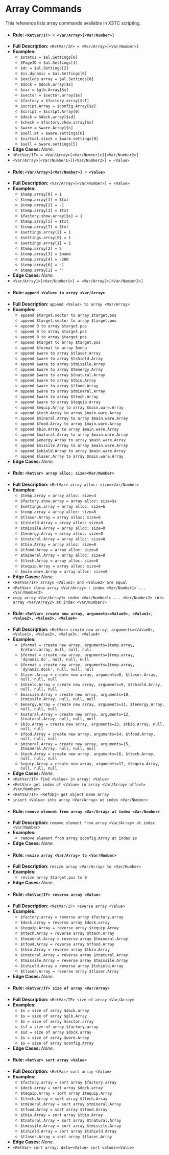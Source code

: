# Array Commands

This reference lists array commands available in X3TC scripting.

- #### Rule: `<RetVar/IF> = <Var/Array>[<Var/Number>]`
- **Full Description:** `<RetVar/IF> = <Var/Array>[<Var/Number>]`
- **Examples:**
  - `$status = $al.Settings[0]`
  - `$PageID = $al.Settings[1]`
  - `$dc = $al.Settings[2]`
  - `$is.dynamic = $al.Settings[6]`
  - `$exclude.array = $al.Settings[8]`
  - `$dock = $dock.array[$s]`
  - `$var = $glb.Array[$s]`
  - `$sector = $sector.array[$s]`
  - `$factory = $factory.array[$sf]`
  - `$script.Array = $config.Array[$s]`
  - `$script = $script.Array[0]`
  - `$dock = $dock.array[$sd]`
  - `$check = $factory.show.array[$s]`
  - `$ware = $ware.Array[$s]`
  - `$sell.at = $ware.settings[6]`
  - `$virtual.stock = $ware.settings[0]`
  - `$sell = $ware.settings[5]`
- **Edge Cases:** _None._
- `<RetVar/IF> = <Var/Array>[<Var/Number1>][<Var/Number2>]`
- `<Var/Array>[<Var/Number1>][<Var/Number2>] = <Value>`
- #### Rule: `<Var/Array>[<Var/Number>] = <Value>`
- **Full Description:** `<Var/Array>[<Var/Number>] = <Value>`
- **Examples:**
  - `$temp.array[0] = 1`
  - `$temp.array[1] = $txt`
  - `$temp.array[2] = -1`
  - `$temp.array[3] = $txt`
  - `$factory.show.array[$s] = 1`
  - `$temp.array[5] = $txt`
  - `$temp.array[7] = $txt`
  - `$settings.array[2] = 1`
  - `$settings.array[0] = 1`
  - `$settings.array[1] = 1`
  - `$temp.array[2] = 5`
  - `$temp.array[3] = $name`
  - `$temp.array[4] = -200`
  - `$temp.array[6] = -1`
  - `$temp.array[1] = ''`
- **Edge Cases:** _None._
- `<Var/Array1>[<Var/Number1>] = <Var/Array2>[<Var/Number2>]`
- #### Rule: `append <Value> to array <Var/Array>`
- **Full Description:** `append <Value> to array <Var/Array>`
- **Examples:**
  - `append $target.sector to array $target.pos`
  - `append $target.sector to array $target.pos`
  - `append 0 to array $target.pos`
  - `append 0 to array $target.pos`
  - `append 0 to array $target.pos`
  - `append $target to array $target.pos`
  - `append $format to array $menu`
  - `append $ware to array $tlaser.Array`
  - `append $ware to array $tshield.Array`
  - `append $ware to array $tmissile.Array`
  - `append $ware to array $tenergy.Array`
  - `append $ware to array $tnatural.Array`
  - `append $ware to array $tbio.Array`
  - `append $ware to array $tfood.Array`
  - `append $ware to array $tmineral.Array`
  - `append $ware to array $ttech.Array`
  - `append $ware to array $tequip.Array`
  - `append $equip.Array to array $main.ware.Array`
  - `append $tech.Array to array $main.ware.Array`
  - `append $mineral.Array to array $main.ware.Array`
  - `append $food.Array to array $main.ware.Array`
  - `append $bio.Array to array $main.ware.Array`
  - `append $natural.Array to array $main.ware.Array`
  - `append $energy.Array to array $main.ware.Array`
  - `append $missile.Array to array $main.ware.Array`
  - `append $shield.Array to array $main.ware.Array`
  - `append $laser.Array to array $main.ware.Array`
- **Edge Cases:** _None._
- #### Rule: `<RetVar> array alloc: size=<Var/Number>`
- **Full Description:** `<RetVar> array alloc: size=<Var/Number>`
- **Examples:**
  - `$temp.array = array alloc: size=4`
  - `$factory.show.array = array alloc: size=$s`
  - `$settings.array = array alloc: size=6`
  - `$temp.array = array alloc: size=8`
  - `$tlaser.Array = array alloc: size=0`
  - `$tshield.Array = array alloc: size=0`
  - `$tmissile.Array = array alloc: size=0`
  - `$tenergy.Array = array alloc: size=0`
  - `$tnatural.Array = array alloc: size=0`
  - `$tbio.Array = array alloc: size=0`
  - `$tfood.Array = array alloc: size=0`
  - `$tmineral.Array = array alloc: size=0`
  - `$ttech.Array = array alloc: size=0`
  - `$tequip.Array = array alloc: size=0`
  - `$main.ware.Array = array alloc: size=0`
- **Edge Cases:** _None._
- `<RetVar/IF> arrays <Value1> and <Value2> are equal`
- `<RetVar> clone array <Var/Array> : index <Var/Number1> ... <Var/Number2>`
- `copy array <Var/Array1> index <Var/Number1> ... <Var/Number2> into array <Var/Array2> at index <Var/Number3>`
- #### Rule: `<RetVar> create new array, arguments=<Value0>, <Value1>, <Value2>, <Value3>, <Value4>`
- **Full Description:** `<RetVar> create new array, arguments=<Value0>, <Value1>, <Value2>, <Value3>, <Value4>`
- **Examples:**
  - `$format = create new array, arguments=$temp.array, $return.array, null, null, null`
  - `$format = create new array, arguments=$temp.array, 'dynamic.dc', null, null, null`
  - `$format = create new array, arguments=$temp.array, 'dynamic.dock', null, null, null`
  - `$laser.Array = create new array, arguments=8, $tlaser.Array, null, null, null`
  - `$shield.Array = create new array, arguments=9, $tshield.Array, null, null, null`
  - `$missile.Array = create new array, arguments=10, $tmissile.Array, null, null, null`
  - `$energy.Array = create new array, arguments=11, $tenergy.Array, null, null, null`
  - `$natural.Array = create new array, arguments=12, $tnatural.Array, null, null, null`
  - `$bio.Array = create new array, arguments=13, $tbio.Array, null, null, null`
  - `$food.Array = create new array, arguments=14, $tfood.Array, null, null, null`
  - `$mineral.Array = create new array, arguments=15, $tmineral.Array, null, null, null`
  - `$tech.Array = create new array, arguments=16, $ttech.Array, null, null, null`
  - `$equip.Array = create new array, arguments=17, $tequip.Array, null, null, null`
- **Edge Cases:** _None._
- `<RetVar/IF> find <Value> in array: <Value>`
- `<RetVar> get index of <Value> in array <Var/Array> offset=<Var/Number>`
- `<RetVar/IF> <RefObj> get object name array`
- `insert <Value> into array <Var/Array> at index <Var/Number>`
- #### Rule: `remove element from array <Var/Array> at index <Var/Number>`
- **Full Description:** `remove element from array <Var/Array> at index <Var/Number>`
- **Examples:**
  - `remove element from array $config.Array at index $s`
- **Edge Cases:** _None._
- #### Rule: `resize array <Var/Array> to <Var/Number>`
- **Full Description:** `resize array <Var/Array> to <Var/Number>`
- **Examples:**
  - `resize array $target.pos to 0`
- **Edge Cases:** _None._
- #### Rule: `<RetVar/IF> reverse array <Value>`
- **Full Description:** `<RetVar/IF> reverse array <Value>`
- **Examples:**
  - `$factory.array = reverse array $factory.array`
  - `$dock.array = reverse array $dock.array`
  - `$tequip.Array = reverse array $tequip.Array`
  - `$ttech.Array = reverse array $ttech.Array`
  - `$tmineral.Array = reverse array $tmineral.Array`
  - `$tfood.Array = reverse array $tfood.Array`
  - `$tbio.Array = reverse array $tbio.Array`
  - `$tnatural.Array = reverse array $tnatural.Array`
  - `$tmissile.Array = reverse array $tmissile.Array`
  - `$tshield.Array = reverse array $tshield.Array`
  - `$tlaser.Array = reverse array $tlaser.Array`
- **Edge Cases:** _None._
- #### Rule: `<RetVar/IF> size of array <Var/Array>`
- **Full Description:** `<RetVar/IF> size of array <Var/Array>`
- **Examples:**
  - `$s = size of array $dock.array`
  - `$s = size of array $glb.Array`
  - `$s = size of array $sector.array`
  - `$sf = size of array $factory.array`
  - `$sd = size of array $dock.array`
  - `$s = size of array $ware.Array`
  - `$s = size of array $config.Array`
- **Edge Cases:** _None._
- #### Rule: `<RetVar> sort array <Value>`
- **Full Description:** `<RetVar> sort array <Value>`
- **Examples:**
  - `$factory.array = sort array $factory.array`
  - `$dock.array = sort array $dock.array`
  - `$tequip.Array = sort array $tequip.Array`
  - `$ttech.Array = sort array $ttech.Array`
  - `$tmineral.Array = sort array $tmineral.Array`
  - `$tfood.Array = sort array $tfood.Array`
  - `$tbio.Array = sort array $tbio.Array`
  - `$tnatural.Array = sort array $tnatural.Array`
  - `$tmissile.Array = sort array $tmissile.Array`
  - `$tshield.Array = sort array $tshield.Array`
  - `$tlaser.Array = sort array $tlaser.Array`
- **Edge Cases:** _None._
- `<RetVar> sort array: data=<Value> sort values=<Value>`
